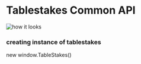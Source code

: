 # Tablestakes Common API

![how it looks](https://github.com/activecell/tablestakes/blob/345_api-documentation/docs/common/common_1.png)


### creating instance of tablestakes

new window.TableStakes()